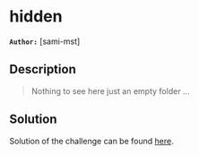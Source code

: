 # hidden

**`Author:`** [sami-mst]

## Description

  > Nothing to see here just an empty folder ...

## Solution

Solution of the challenge can be found [here](solution/).

